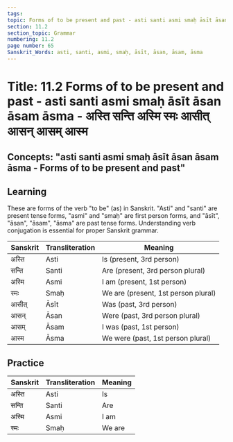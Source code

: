 ```yaml
---
tags:
topic: Forms of to be present and past - asti santi asmi smaḥ āsīt āsan āsam āsma - अस्ति सन्ति अस्मि स्मः आसीत् आसन् आसम् आस्म
section: 11.2
section_topic: Grammar
numbering: 11.2
page number: 65
Sanskrit_Words: asti, santi, asmi, smaḥ, āsīt, āsan, āsam, āsma
---
```

# Title: 11.2 Forms of to be present and past - asti santi asmi smaḥ āsīt āsan āsam āsma - अस्ति सन्ति अस्मि स्मः आसीत् आसन् आसम् आस्म
## Concepts: "asti santi asmi smaḥ āsīt āsan āsam āsma - Forms of to be present and past"

## Learning
These are forms of the verb "to be" (as) in Sanskrit. "Asti" and "santi" are present tense forms, "asmi" and "smaḥ" are first person forms, and "āsīt", "āsan", "āsam", "āsma" are past tense forms. Understanding verb conjugation is essential for proper Sanskrit grammar.

| Sanskrit           | Transliteration      | Meaning                          |
| ------------------ | -------------------- | -------------------------------- |
| अस्ति              | Asti                 | Is (present, 3rd person)         |
| सन्ति              | Santi                | Are (present, 3rd person plural) |
| अस्मि              | Asmi                 | I am (present, 1st person)       |
| स्मः                | Smaḥ                 | We are (present, 1st person plural) |
| आसीत्              | Āsīt                 | Was (past, 3rd person)           |
| आसन्               | Āsan                 | Were (past, 3rd person plural)   |
| आसम्               | Āsam                 | I was (past, 1st person)         |
| आस्म                | Āsma                 | We were (past, 1st person plural) |

## Practice
| Sanskrit           | Transliteration      | Meaning                          |
| ------------------ | -------------------- | -------------------------------- |
| अस्ति              | Asti                 | Is                               |
| सन्ति              | Santi                | Are                              |
| अस्मि              | Asmi                 | I am                             |
| स्मः                | Smaḥ                 | We are                           |

